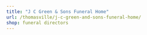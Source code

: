```yaml
---
title: "J C Green & Sons Funeral Home"
url: /thomasville/j-c-green-and-sons-funeral-home/
shop: funeral directors
---
```

